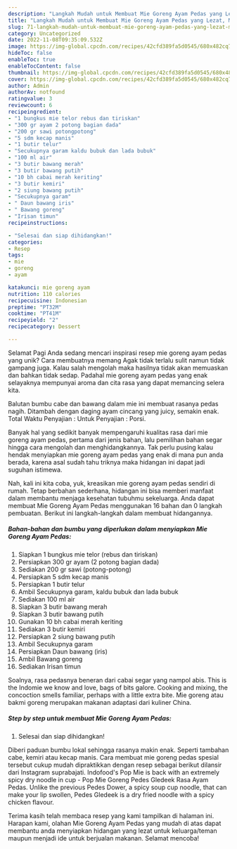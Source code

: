 ```yaml
---
description: "Langkah Mudah untuk Membuat Mie Goreng Ayam Pedas yang Lezat, Mantap"
title: "Langkah Mudah untuk Membuat Mie Goreng Ayam Pedas yang Lezat, Mantap"
slug: 71-langkah-mudah-untuk-membuat-mie-goreng-ayam-pedas-yang-lezat-mantap
category: Uncategorized
date: 2022-11-08T09:35:09.532Z
image: https://img-global.cpcdn.com/recipes/42cfd389fa5d0545/680x482cq70/mie-goreng-ayam-pedas-foto-resep-utama.jpg
hideToc: false
enableToc: true
enableTocContent: false
thumbnail: https://img-global.cpcdn.com/recipes/42cfd389fa5d0545/680x482cq70/mie-goreng-ayam-pedas-foto-resep-utama.jpg
cover: https://img-global.cpcdn.com/recipes/42cfd389fa5d0545/680x482cq70/mie-goreng-ayam-pedas-foto-resep-utama.jpg
author: Admin
authorAv: notfound
ratingvalue: 3
reviewcount: 6
recipeingredient:
- "1 bungkus mie telor rebus dan tiriskan"
- "300 gr ayam 2 potong bagian dada"
- "200 gr sawi potongpotong"
- "5 sdm kecap manis"
- "1 butir telur"
- "Secukupnya garam kaldu bubuk dan lada bubuk"
- "100 ml air"
- "3 butir bawang merah"
- "3 butir bawang putih"
- "10 bh cabai merah keriting"
- "3 butir kemiri"
- "2 siung bawang putih"
- "Secukupnya garam"
- " Daun bawang iris"
- " Bawang goreng"
- "Irisan timun"
recipeinstructions:

- "Selesai dan siap dihidangkan!"
categories:
- Resep
tags:
- mie
- goreng
- ayam

katakunci: mie goreng ayam 
nutrition: 110 calories
recipecuisine: Indonesian
preptime: "PT32M"
cooktime: "PT41M"
recipeyield: "2"
recipecategory: Dessert

---
```



Selamat Pagi Anda sedang mencari inspirasi resep mie goreng ayam pedas yang unik? Cara membuatnya memang Agak tidak terlalu sulit namun tidak gampang juga. Kalau salah mengolah maka hasilnya tidak akan memuaskan dan bahkan tidak sedap. Padahal mie goreng ayam pedas yang enak selayaknya mempunyai aroma dan cita rasa yang dapat memancing selera kita.


Balutan bumbu cabe dan bawang dalam mie ini membuat rasanya pedas nagih. Ditambah dengan daging ayam cincang yang juicy, semakin enak. Total Waktu Penyajian : Untuk Penyajian : Porsi.

Banyak hal yang sedikit banyak mempengaruhi kualitas rasa dari mie goreng ayam pedas, pertama dari jenis bahan, lalu pemilihan bahan segar hingga cara mengolah dan menghidangkannya. Tak perlu pusing kalau hendak menyiapkan mie goreng ayam pedas yang enak di mana pun anda berada, karena asal sudah tahu triknya maka hidangan ini dapat jadi suguhan istimewa.


Nah, kali ini kita coba, yuk, kreasikan mie goreng ayam pedas sendiri di rumah. Tetap berbahan sederhana, hidangan ini bisa memberi manfaat dalam membantu menjaga kesehatan tubuhmu sekeluarga. Anda dapat membuat Mie Goreng Ayam Pedas menggunakan 16 bahan dan 0 langkah pembuatan. Berikut ini langkah-langkah dalam membuat hidangannya.

<!--inarticleads1-->

##### Bahan-bahan dan bumbu yang diperlukan dalam menyiapkan Mie Goreng Ayam Pedas:

1. Siapkan 1 bungkus mie telor (rebus dan tiriskan)
1. Persiapkan 300 gr ayam (2 potong bagian dada)
1. Sediakan 200 gr sawi (potong-potong)
1. Persiapkan 5 sdm kecap manis
1. Persiapkan 1 butir telur
1. Ambil Secukupnya garam, kaldu bubuk dan lada bubuk
1. Sediakan 100 ml air
1. Siapkan 3 butir bawang merah
1. Siapkan 3 butir bawang putih
1. Gunakan 10 bh cabai merah keriting
1. Sediakan 3 butir kemiri
1. Persiapkan 2 siung bawang putih
1. Ambil Secukupnya garam
1. Persiapkan  Daun bawang (iris)
1. Ambil  Bawang goreng
1. Sediakan Irisan timun


Soalnya, rasa pedasnya beneran dari cabai segar yang nampol abis. This is the Indomie we know and love, bags of bits galore. Cooking and mixing, the concoction smells familiar, perhaps with a little extra bite. Mie goreng atau bakmi goreng merupakan makanan adaptasi dari kuliner China. 

<!--inarticleads2-->

##### Step by step untuk membuat Mie Goreng Ayam Pedas:


1. Selesai dan siap dihidangkan!

Diberi paduan bumbu lokal sehingga rasanya makin enak. Seperti tambahan cabe, kemiri atau kecap manis. Cara membuat mie goreng pedas spesial tersebut cukup mudah dipraktikkan dengan resep sebagai berikut dilansir dari Instagram suprabajati. Indofood&#39;s Pop Mie is back with an extremely spicy dry noodle in cup - Pop Mie Goreng Pedes Gledeek Rasa Ayam Pedas. Unlike the previous Pedes Dower, a spicy soup cup noodle, that can make your lip swollen, Pedes Gledeek is a dry fried noodle with a spicy chicken flavour. 

Terima kasih telah membaca resep yang kami tampilkan di halaman ini. Harapan kami, olahan Mie Goreng Ayam Pedas yang mudah di atas dapat membantu anda menyiapkan hidangan yang lezat untuk keluarga/teman maupun menjadi ide untuk berjualan makanan. Selamat mencoba!
